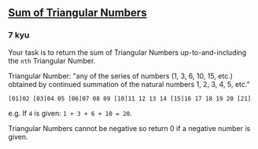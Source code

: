 <h2><a href=https://www.codewars.com/kata/580878d5d27b84b64c000b51/train/sql target="_blank">Sum of Triangular Numbers</a></h2><h3>7 kyu</h3><p>Your task is to return the sum of Triangular Numbers up-to-and-including the <code>nth</code> Triangular Number.</p><p>Triangular Number: "any of the series of numbers (1, 3, 6, 10, 15, etc.) obtained by continued summation of the natural numbers 1, 2, 3, 4, 5, etc."</p><pre><code>[01]02 [03]04 05 [06]07 08 09 [10]11 12 13 14 [15]16 17 18 19 20 [21]</code></pre><p>e.g. If <code>4</code> is given: <code>1 + 3 + 6 + 10 = 20</code>.</p><p>Triangular Numbers cannot be negative so return 0 if a negative number is given.</p>